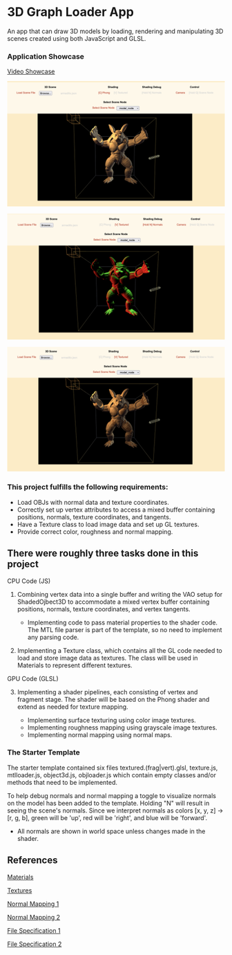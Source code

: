 # 3D Graph Loader App
An app that can draw 3D models by loading, rendering and manipulating 3D scenes created using both JavaScript and GLSL. 

### Application Showcase
[Video Showcase](https://youtu.be/vTtIt6tUCC0) 

![preview img](/phong.png)

![preview img](/normals.png)

![preview img](/textured.png)

### This project fulfills the following requirements:
* Load OBJs with normal data and texture coordinates.
* Correctly set up vertex attributes to access a mixed buffer containing positions, normals, texture coordinates, and tangents.
* Have a Texture class to load image data and set up GL textures.
* Provide correct color, roughness and normal mapping.

## There were roughly three tasks done in this project
CPU Code (JS)
1. Combining vertex data into a single buffer and writing the VAO setup for ShadedOjbect3D to accommodate a mixed vertex buffer containing positions, normals, texture coordinates, and vertex tangents. 

    * Implementing code to pass material properties to the shader code. The MTL file parser is part of the template, so no need to implement any parsing code.
2. Implementing a Texture class, which contains all the GL code needed to load and store image data as textures. The class will be used in Materials to represent different textures.

GPU Code (GLSL)

3. Implementing a shader pipelines, each consisting of vertex and fragment stage. The shader will be based on the Phong shader and extend as needed for texture mapping.

    * Implementing surface texturing using color image textures.
    * Implementing roughness mapping using grayscale image textures.
    * Implementing normal mapping using normal maps.

### The Starter Template
The starter template contained six files textured.(frag|vert).glsl, texture.js, mtlloader.js, object3d.js, objloader.js which contain empty classes and/or methods that need to be implemented.

To help debug normals and normal mapping a toggle to visualize normals on the model has been added to the template. Holding "N" will result in seeing the scene's normals. Since we interpret normals as colors [x, y, z] -> [r, g, b], green will be 'up', red will be 'right', and blue will be 'forward'.
* All normals are shown in world space unless changes made in the shader.

## **References** 

[Materials](https://learnopengl.com/Lighting/Materials)

[Textures](https://learnopengl.com/Getting-started/Textures)

[Normal Mapping 1](https://learnopengl.com/Advanced-Lighting/Normal-Mapping)

[Normal Mapping 2](http://www.opengl-tutorial.org/intermediate-tutorials/tutorial-13-normal-mapping/)

[File Specification 1](http://paulbourke.net/dataformats/obj/)

[File Specification 2](http://paulbourke.net/dataformats/mtl/)
